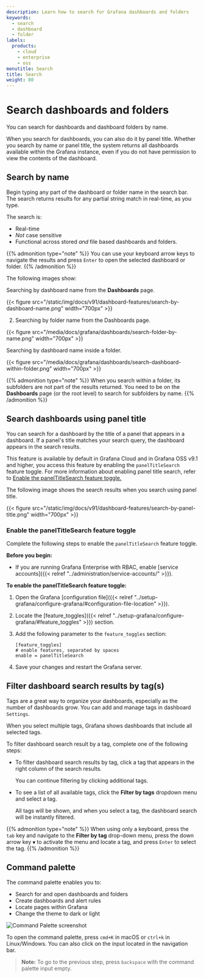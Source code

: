 ```yaml
---
description: Learn how to search for Grafana dashboards and folders
keywords:
  - search
  - dashboard
  - folder
labels:
  products:
    - cloud
    - enterprise
    - oss
menutitle: Search
title: Search
weight: 80
---
```


# Search dashboards and folders

You can search for dashboards and dashboard folders by name.

When you search for dashboards, you can also do it by panel title. Whether you search by name or panel title, the system returns all dashboards available within the Grafana instance, even if you do not have permission to view the contents of the dashboard.

## Search by name

Begin typing any part of the dashboard or folder name in the search bar. The search returns results for any partial string match in real-time, as you type.

The search is:

- Real-time
- _Not_ case sensitive
- Functional across stored _and_ file based dashboards and folders.

{{% admonition type="note" %}}
You can use your keyboard arrow keys to navigate the results and press `Enter` to open the selected dashboard or folder.
{{% /admonition %}}

The following images show:

Searching by dashboard name from the **Dashboards** page.

{{< figure src="/static/img/docs/v91/dashboard-features/search-by-dashboard-name.png" width="700px" >}}

2. Searching by folder name from the Dashboards page.

{{< figure src="/media/docs/grafana/dashboards/search-folder-by-name.png" width="700px" >}}

Searching by dashboard name inside a folder.

{{< figure src="/media/docs/grafana/dashboards/search-dashboard-within-folder.png" width="700px" >}}

{{% admonition type="note" %}}
When you search within a folder, its subfolders are not part of the results returned. You need to be on the **Dashboards** page (or the root level) to search for subfolders by name.
{{% /admonition %}}

## Search dashboards using panel title

You can search for a dashboard by the title of a panel that appears in a dashboard.
If a panel's title matches your search query, the dashboard appears in the search results.

This feature is available by default in Grafana Cloud and in Grafana OSS v9.1 and higher, you access this feature by enabling the `panelTitleSearch` feature toggle.
For more information about enabling panel title search, refer to [Enable the panelTitleSearch feature toggle.](#enable-panelTitleSearch-feature-toggle)

The following image shows the search results when you search using panel title.

{{< figure src="/static/img/docs/v91/dashboard-features/search-by-panel-title.png" width="700px" >}}

### Enable the panelTitleSearch feature toggle

Complete the following steps to enable the `panelTitleSearch` feature toggle.

**Before you begin:**

- If you are running Grafana Enterprise with RBAC, enable [service accounts]({{< relref "../administration/service-accounts/" >}}).

**To enable the panelTitleSearch feature toggle:**

1. Open the Grafana [configuration file]({{< relref "../setup-grafana/configure-grafana/#configuration-file-location" >}}).

1. Locate the [feature_toggles]({{< relref "../setup-grafana/configure-grafana/#feature_toggles" >}}) section.

1. Add the following parameter to the `feature_toggles` section:

   ```
   [feature_toggles]
   # enable features, separated by spaces
   enable = panelTitleSearch
   ```

1. Save your changes and restart the Grafana server.

## Filter dashboard search results by tag(s)

Tags are a great way to organize your dashboards, especially as the number of dashboards grow. You can add and manage tags in dashboard `Settings`.

When you select multiple tags, Grafana shows dashboards that include all selected tags.

To filter dashboard search result by a tag, complete one of the following steps:

- To filter dashboard search results by tag, click a tag that appears in the right column of the search results.

  You can continue filtering by clicking additional tags.

- To see a list of all available tags, click the **Filter by tags** dropdown menu and select a tag.

  All tags will be shown, and when you select a tag, the dashboard search will be instantly filtered.

{{% admonition type="note" %}}
When using only a keyboard, press the `tab` key and navigate to the **Filter by tag** drop-down menu, press the down arrow key `▼` to activate the menu and locate a tag, and press `Enter` to select the tag.
{{% /admonition %}}

## Command palette

The command palette enables you to:

- Search for and open dashboards and folders
- Create dashboards and alert rules
- Locate pages within Grafana
- Change the theme to dark or light

![Command Palette screenshot](/media/docs/grafana/CommandPalette_doc_1.png)

To open the command palette, press `cmd+K` in macOS or `ctrl+k` in Linux/Windows. You can also click on the input located in the navigation bar.

> **Note:** To go to the previous step, press `backspace` with the command palette input empty.
